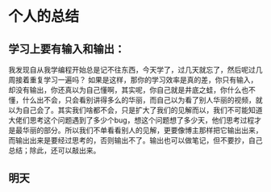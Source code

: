 # 个人的总结

## 学习上要有输入和输出：

我发现自从我学编程开始总是记不往东西，今天学了，过几天就忘了，然后呢过几周接着重复学习一遍吗？ 如果是这样，那你的学习效率是真的差，你只有输入，却没有输出，你还真以为自己懂啊，其实呢，你自己就是井底之蛙，你什么也不懂，什么出不会，只会看别讲得多么的华丽，而自己以为看了别人华丽的视频，就以为自己会了。其实我们啥都不会，只是扩大了我们的见解而以，我们不可能知道大佬们思考这个问题遇到了多少个bug，想这个问题想了多少天，他们思考过程才是最华丽的部分。所以我们不单看看别人的见解，更要像博主那样把它输出出来，而输出出来是要经过思考的，否则输出不了。输出也可以做笔记，但不要抄，自己总结；除此，还可以敲出来。

## 明天